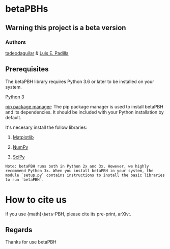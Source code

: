 # betaPBHs
## Warning this project is a beta version

### Authors

[tadeodaguilar](https://www.linkedin.com/in/tadeodaguilar/) & [Luis E. Padilla](https://www.linkedin.com/in/luis-enrique-padilla-albores-052087199/)



## Prerequisites

The betaPBH library requires Python 3.6 or later to be installed on your system.

[Python 3](https://www.python.org/downloads/)

[pip package manager](https://pypi.org/project/pip/): The pip package manager is used to install betaPBH and its dependencies. It should be included with your Python installation by default.

It's necesary install the follow libraries:

  1. [Matplotlib](https://matplotlib.org/stable/users/installing/index.html)

  2. [NumPy](https://numpy.org/install/)

  3. [SciPy](https://scipy.org/install/)

```{note}
Note: betaPBH runs both in Python 2x and 3x. However, we highly recommend Python 3x. When you install betaPBH in your system, the module `setup.py` contains instructions to install the basic libraries to run `betaPBH`.
```

# How to cite us

If you use {math}`\beta`-PBH, please cite its pre-print, arXiv:.

## Regards

Thanks for use betaPBH

